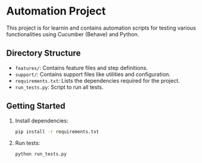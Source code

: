 # Automation Project

This project is for learnin and contains automation scripts for testing various functionalities using Cucumber (Behave) and Python.

## Directory Structure

- `features/`: Contains feature files and step definitions.
- `support/`: Contains support files like utilities and configuration.
- `requirements.txt`: Lists the dependencies required for the project.
- `run_tests.py`: Script to run all tests.

## Getting Started

1. Install dependencies:

   ```sh
   pip install -r requirements.txt
   ```

2. Run tests:
   ```sh
   python run_tests.py
   ```
